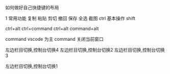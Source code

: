 如何做好自己快捷键的布局


1 常用功能
复制 粘贴 剪切 撤回  保存  全选 
截图
ctrl 基本操作 
shift 


ctrl+alt
ctrl+command
ctrl+alt
command+alt

command vscode 为主
command  关闭当前窗口



左边栏目切换,控制台切换4
左边栏目切换,控制台切换2
左边栏目切换,控制台切换3

左边栏目切换,控制台切换1